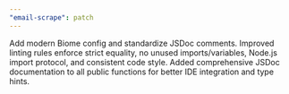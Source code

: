 ```yaml
---
"email-scrape": patch
---
```


Add modern Biome config and standardize JSDoc comments. Improved linting rules enforce strict equality, no unused imports/variables, Node.js import protocol, and consistent code style. Added comprehensive JSDoc documentation to all public functions for better IDE integration and type hints.
